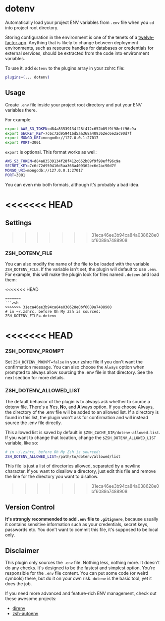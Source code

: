 # dotenv

Automatically load your project ENV variables from `.env` file when you `cd` into project root directory.

Storing configuration in the environment is one of the tenets of a [twelve-factor app](https://www.12factor.net). Anything that is likely to change between deployment environments, such as resource handles for databases or credentials for external services, should be extracted from the code into environment variables.

To use it, add `dotenv` to the plugins array in your zshrc file:

```sh
plugins=(... dotenv)
```

## Usage

Create `.env` file inside your project root directory and put your ENV variables there.

For example:

```sh
export AWS_S3_TOKEN=d84a83539134f28f412c652b09f9f98eff96c9a
export SECRET_KEY=7c6c72d959416d5aa368a409362ec6e2ac90d7f
export MONGO_URI=mongodb://127.0.0.1:27017
export PORT=3001
```

`export` is optional. This format works as well:

```sh
AWS_S3_TOKEN=d84a83539134f28f412c652b09f9f98eff96c9a
SECRET_KEY=7c6c72d959416d5aa368a409362ec6e2ac90d7f
MONGO_URI=mongodb://127.0.0.1:27017
PORT=3001
```

You can even mix both formats, although it's probably a bad idea.

<<<<<<< HEAD
=======
## Settings

>>>>>>> 31eca46ee3b94ca84a038628e0bf6089a7488908
### ZSH_DOTENV_FILE

You can also modify the name of the file to be loaded with the variable `ZSH_DOTENV_FILE`.
If the variable isn't set, the plugin will default to use `.env`.
For example, this will make the plugin look for files named `.dotenv` and load them:

<<<<<<< HEAD
```
=======
```zsh
>>>>>>> 31eca46ee3b94ca84a038628e0bf6089a7488908
# in ~/.zshrc, before Oh My Zsh is sourced:
ZSH_DOTENV_FILE=.dotenv
```

<<<<<<< HEAD
=======
### ZSH_DOTENV_PROMPT

Set `ZSH_DOTENV_PROMPT=false` in your zshrc file if you don't want the confirmation message.
You can also choose the `Always` option when prompted to always allow sourcing the .env file
in that directory. See the next section for more details.

### ZSH_DOTENV_ALLOWED_LIST

The default behavior of the plugin is to always ask whether to source a dotenv file. There's
a **Y**es, **N**o, and **A**lways option. If you choose Always, the directory of the .env file
will be added to an allowed list. If a directory is found in this list, the plugin won't ask
for confirmation and will instead source the .env file directly.

This allowed list is saved by default in `$ZSH_CACHE_DIR/dotenv-allowed.list`. If you want
to change that location, change the `$ZSH_DOTENV_ALLOWED_LIST` variable, like so:

```zsh
# in ~/.zshrc, before Oh My Zsh is sourced:
ZSH_DOTENV_ALLOWED_LIST=/path/to/dotenv/allowed/list
```

This file is just a list of directories allowed, separated by a newline character. If you want
to disallow a directory, just edit this file and remove the line for the directory you want to
disallow.

>>>>>>> 31eca46ee3b94ca84a038628e0bf6089a7488908
## Version Control

**It's strongly recommended to add `.env` file to `.gitignore`**, because usually it contains sensitive information such as your credentials, secret keys, passwords etc. You don't want to commit this file, it's supposed to be local only.

## Disclaimer

This plugin only sources the `.env` file. Nothing less, nothing more. It doesn't do any checks. It's designed to be the fastest and simplest option. You're responsible for the `.env` file content. You can put some code (or weird symbols) there, but do it on your own risk. `dotenv` is the basic tool, yet it does the job.

If you need more advanced and feature-rich ENV management, check out these awesome projects:

* [direnv](https://github.com/direnv/direnv)
* [zsh-autoenv](https://github.com/Tarrasch/zsh-autoenv)
